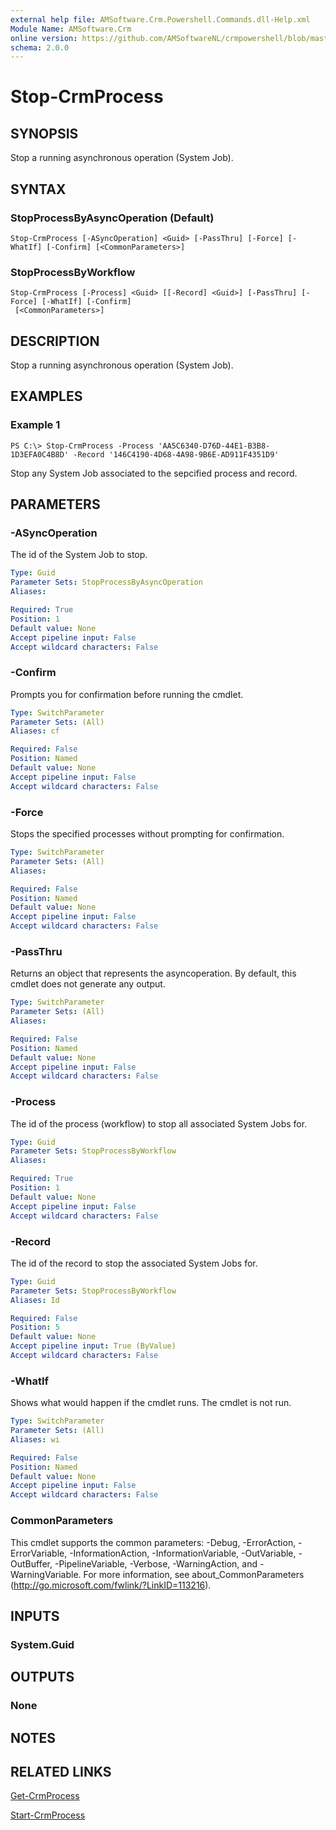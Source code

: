```yaml
---
external help file: AMSoftware.Crm.Powershell.Commands.dll-Help.xml
Module Name: AMSoftware.Crm
online version: https://github.com/AMSoftwareNL/crmpowershell/blob/master/docs/Stop-CrmProcess.md
schema: 2.0.0
---
```


# Stop-CrmProcess

## SYNOPSIS
Stop a running asynchronous operation (System Job).

## SYNTAX

### StopProcessByAsyncOperation (Default)
```
Stop-CrmProcess [-ASyncOperation] <Guid> [-PassThru] [-Force] [-WhatIf] [-Confirm] [<CommonParameters>]
```

### StopProcessByWorkflow
```
Stop-CrmProcess [-Process] <Guid> [[-Record] <Guid>] [-PassThru] [-Force] [-WhatIf] [-Confirm]
 [<CommonParameters>]
```

## DESCRIPTION
Stop a running asynchronous operation (System Job).

## EXAMPLES

### Example 1
```
PS C:\> Stop-CrmProcess -Process 'AA5C6340-D76D-44E1-B3B8-1D3EFA0C4B8D' -Record '146C4190-4D68-4A98-9B6E-AD911F4351D9'
```

Stop any System Job associated to the sepcified process and record.

## PARAMETERS

### -ASyncOperation
The id of the System Job to stop.

```yaml
Type: Guid
Parameter Sets: StopProcessByAsyncOperation
Aliases:

Required: True
Position: 1
Default value: None
Accept pipeline input: False
Accept wildcard characters: False
```

### -Confirm
Prompts you for confirmation before running the cmdlet.

```yaml
Type: SwitchParameter
Parameter Sets: (All)
Aliases: cf

Required: False
Position: Named
Default value: None
Accept pipeline input: False
Accept wildcard characters: False
```

### -Force
Stops the specified processes without prompting for confirmation.

```yaml
Type: SwitchParameter
Parameter Sets: (All)
Aliases:

Required: False
Position: Named
Default value: None
Accept pipeline input: False
Accept wildcard characters: False
```

### -PassThru
Returns an object that represents the asyncoperation. By default, this cmdlet does not generate any output.

```yaml
Type: SwitchParameter
Parameter Sets: (All)
Aliases:

Required: False
Position: Named
Default value: None
Accept pipeline input: False
Accept wildcard characters: False
```

### -Process
The id of the process (workflow) to stop all associated System Jobs for.

```yaml
Type: Guid
Parameter Sets: StopProcessByWorkflow
Aliases:

Required: True
Position: 1
Default value: None
Accept pipeline input: False
Accept wildcard characters: False
```

### -Record
The id of the record to stop the associated System Jobs for.

```yaml
Type: Guid
Parameter Sets: StopProcessByWorkflow
Aliases: Id

Required: False
Position: 5
Default value: None
Accept pipeline input: True (ByValue)
Accept wildcard characters: False
```

### -WhatIf
Shows what would happen if the cmdlet runs.
The cmdlet is not run.

```yaml
Type: SwitchParameter
Parameter Sets: (All)
Aliases: wi

Required: False
Position: Named
Default value: None
Accept pipeline input: False
Accept wildcard characters: False
```

### CommonParameters
This cmdlet supports the common parameters: -Debug, -ErrorAction, -ErrorVariable, -InformationAction, -InformationVariable, -OutVariable, -OutBuffer, -PipelineVariable, -Verbose, -WarningAction, and -WarningVariable. For more information, see about_CommonParameters (http://go.microsoft.com/fwlink/?LinkID=113216).

## INPUTS

### System.Guid
## OUTPUTS

### None
## NOTES

## RELATED LINKS

[Get-CrmProcess](Get-CrmProcess.md)

[Start-CrmProcess](Start-CrmProcess.md)
